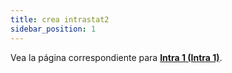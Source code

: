 ```yaml
---
title: crea intrastat2
sidebar_position: 1
---
```


Vea la página correspondiente para **[Intra 1 (Intra 1)](/docs/finance-area/declarations/intrastat/create-intrastat1/create-intrastat1-intro)**.